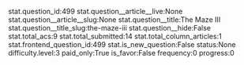 stat.question_id:499
stat.question__article__live:None
stat.question__article__slug:None
stat.question__title:The Maze III
stat.question__title_slug:the-maze-iii
stat.question__hide:False
stat.total_acs:9
stat.total_submitted:14
stat.total_column_articles:1
stat.frontend_question_id:499
stat.is_new_question:False
status:None
difficulty.level:3
paid_only:True
is_favor:False
frequency:0
progress:0
